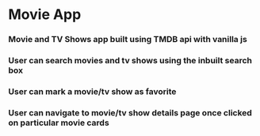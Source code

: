 # Movie App

### Movie and TV Shows app built using TMDB api with vanilla js

### User can search movies and tv shows using the inbuilt search box

### User can mark a movie/tv show as favorite

### User can navigate to movie/tv show details page once clicked on particular movie cards

